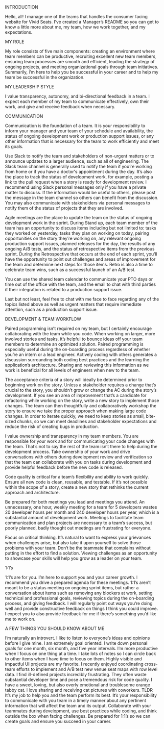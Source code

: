 INTRODUCTION

Hello, all! I manage one of the teams that handles the consumer facing website for Vivid Seats. I’ve created a Manager’s README so you can get to know a little more about me, my team, how we work together, and my expectations.

MY ROLE

My role consists of five main components: creating an environment where team members can be productive, recruiting excellent new team members, ensuring team processes are smooth and efficient, leading the strategy of ongoing projects, and meeting organizational goals through team initiatives. Summarily, I’m here to help you be successful in your career and to help my team be successful in the organization.

MY LEADERSHIP STYLE

I value transparency, autonomy, and bi-directional feedback in a team. I expect each member of my team to communicate effectively, own their work, and give and receive feedback when necessary.

COMMUNICATION

Communication is the foundation of a team. It is your responsibility to inform your manager and your team of your schedule and availability, the status of ongoing development work or production support issues, or any other information that is necessary for the team to work efficiently and meet its goals.

Use Slack to notify the team and stakeholders of non-urgent matters or to announce updates to a larger audience, such as all of engineering. The Slack team channel is generally used to notify the team if you’re working from home or if you have a doctor's appointment during the day. It’s also the place to track the status of development work, for example, posting a link to the pull request when a story is ready for development review. I recommend using Slack personal messages only if you have a private matter to discuss. If the information would be useful to others, please post the message in the team channel so others can benefit from the discussion. You may also communicate with stakeholders via personal messages to notify them of the status of projects that they are involved.

Agile meetings are the place to update the team on the status of ongoing development work in the sprint. During Stand up, each team member of the team has an opportunity to discuss items including but not limited to: tasks they worked on yesterday, tasks they plan on working on today, pairing opportunities on the story they’re working on, any relevant ongoing production support issues, planned releases for the day, the results of any ongoing A/B tests, and the status of retrospective items from the previous sprint. During the Retrospective that occurs at the end of each sprint, you’ll have the opportunity to point out challenges and areas of improvement for the team and determine next steps for those items. Retro is also a time to celebrate team wins, such as a successful launch of an A/B test.

You can use the shared team calendar to communicate your PTO days or time out of the office with the team, and the email to chat with third parties if their integration is related to a production support issue.

Last but not least, feel free to chat with me face to face regarding any of the topics listed above as well as urgent matters that require immediate attention, such as a production support issue.

DEVELOPMENT & TEAM WORKFLOW

Paired programming isn’t required on my team, but I certainly encourage collaborating with the team while you code. When working on larger, more involved stories and tasks, it’s helpful to bounce ideas off your team members to determine an optimized solution. Paired programming is especially useful during the on-boarding process regardless of whether you’re an intern or a lead engineer. Actively coding with others generates a discussion surrounding both coding best practices and the learning the application’s architecture. Sharing and reviewing this information as we work is beneficial for all levels of engineers when new to the team.

The acceptance criteria of a story will ideally be determined prior to beginning work on the story. Unless a stakeholder requires a change that’s crucial to the story, you shouldn’t grow or change the AC during the story’s development. If you see an area of improvement that’s a candidate for refactoring while working on the story, write a new story to implement those changes. The team can then thoughtfully and collaboratively workshop the story to ensure we take the proper approach when making large code changes. In order to iterate quickly, we need to keep stories as small, bite-sized chunks, so we can meet deadlines and stakeholder expectations and reduce the risk of creating bugs in production.

I value ownership and transparency in my team members. You are responsible for your work and for communicating your code changes with the team. That’s not to say the rest of the team isn’t there to help during the development process. Take ownership of your work and drive conversations with others during development review and verification so that the team can collaborate with you on tasks during development and provide helpful feedback before the new code is released.

Code quality is critical for a team’s flexibility and ability to work quickly. Ensure all new code is clean, reusable, and testable. If it’s not possible within the scope of a story, create a new story that rethinks the current approach and architecture.

Be prepared for both meetings you lead and meetings you attend. An unnecessary, one hour, weekly meeting for a team for 5 developers wastes 20 developer hours per month and 240 developer hours per year, which is a substantial amount of development work. Meetings to facilitate team communication and plan projects are necessary to a team’s success, but poorly planned, badly thought out meetings are frustrating for everyone.

Focus on critical thinking. It’s natural to want to express your grievances when challenges arise, but also take it upon yourself to solve those problems with your team. Don’t be the teammate that complains without putting in the effort to find a solution. Viewing challenges as an opportunity to showcase your skills will help you grow as a leader on your team.

1:1’s

1:1’s are for you. I’m here to support you and your career growth. I recommend you drive a prepared agenda for these meetings. 1:1’s aren’t meant to be a status meeting on ongoing sprint items, but rather a conversation about items such as removing any blockers at work, setting technical and professional goals, reviewing topics during the on-boarding process, and giving feedback. I will regularly point out ways you’re doing well and provide constructive feedback on things I think you could improve. I expect you to also provide feedback for me if there’s something you’d like me to work on.

A FEW THINGS YOU SHOULD KNOW ABOUT ME

I’m naturally an introvert. I like to listen to everyone’s ideas and opinions before I give mine.
I am extremely goal oriented. I write down personal goals for one month, six month, and five year intervals.
I’m more productive when I focus on one thing at a time. I take lots of notes so I can circle back to other items when I have time to focus on them.
Highly visible and impactful UI projects are my favorite. I recently enjoyed coordinating cross-team efforts to implement and A/B test new venue seat maps with row level data.
I find ill-defined projects incredibly frustrating. They often waste substantial developer time and pose a tremendous risk for code quality.
I have a sweet, loving, but also overly emotional and troublesome orange tabby cat. I love sharing and receiving cat pictures with coworkers.
TLDR
It’s my job to help you and the team perform its best.
It’s your responsibility to communicate with you team in a timely manner about any pertinent information that will affect the team and its output.
Collaborate with your teammates during development, use best practices while coding, and think outside the box when facing challenges.
Be prepared for 1:1’s so we can create goals and ensure you succeed in your career.
